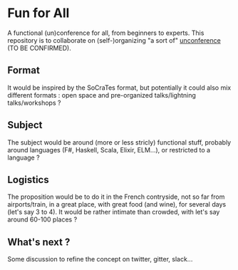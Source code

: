 # Fun for All

A functional (un)conference for all, from beginners to experts. This repository is to collaborate on (self-)organizing "a sort of" [unconference](https://en.wikipedia.org/wiki/Unconference) (TO BE CONFIRMED). 

## Format

It would be inspired by the SoCraTes format, but potentially it could also mix different formats : open space and pre-organized talks/lightning talks/workshops ?

## Subject

The subject would be around (more or less stricly) functional stuff, probably around languages (F#, Haskell, Scala, Elixir, ELM...), or restricted to a language ?

## Logistics

The proposition would be to do it in the French contryside, not so far from airports/train, in a great place, with great food (and wine), for several days (let's say 3 to 4). It would be rather intimate than crowded, with let's say around 60-100 places ?

## What's next ?

Some discussion to refine the concept on twitter, gitter, slack...

